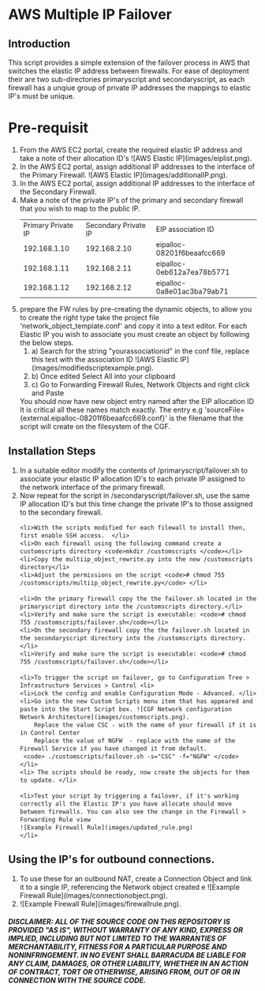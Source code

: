 # AWS Multiple IP Failover

## Introduction
This script provides a simple extension of the failover process in AWS that switches the elastic IP address between firewalls. For ease of deployment their are two sub-directories primaryscript and secondaryscript, as each firewall has a unqiue group of private IP addresses the mappings to elastic IP's must be unique.


# Pre-requisit

<ol>
<li>From the AWS EC2 portal, create the required elastic IP address and take a note of their allocation ID's
![AWS Elastic IP](images/eiplist.png). 
</li>
<li>In the AWS EC2 portal, assign additional IP addresses to the interface of the Primary Firewall. 
![AWS Elastic IP](images/additionalIP.png).
<li>In the AWS EC2 portal, assign additional IP addresses to the interface of the Secondary Firewall. 
<li> Make a note of the private IP's of the primary and secondary firewall that you wish to map to the public IP.
<br>
<table>
<tr><td> Primary Private IP </td><td> Secondary Private IP </td><td>  EIP association ID </td></tr> 
<tr><td> 192.168.1.10 </td><td> 192.168.2.10 </td><td> eipalloc-08201f6beaafcc669 </td></tr> 
<tr><td> 192.168.1.11 </td><td> 192.168.2.11 </td><td> eipalloc-0eb612a7ea78b5771 </td></tr> 
<tr><td> 192.168.1.12 </td><td> 192.168.2.12 </td><td> eipalloc-0a8e01ac3ba79ab71 </td></tr> 
</table>
</li>
<li> prepare the FW rules by pre-creating the dynamic objects, to allow you to create the right type take the project file 'network_object_template.conf' and
copy it into a text editor. For each Elastic IP you wish to associate you must create an object by following the below steps. 
	<ol>
    <li>a) Search for the string "yourassociationid" in the conf file, replace this text with the association ID
    ![AWS Elastic IP](images/modifiedscriptexample.png).
    </li>
	<li>b) Once edited Select All into your clipboard</li>
	<li>c) Go to Forwarding Firewall Rules, Network Objects and right click and Paste</li>
    </ol>
You should now have new object entry named after the EIP allocation ID  It is critical all these names match exactly. The entry e.g 'sourceFile={external.eipalloc-08201f6beaafcc669.conf}' is the filename that the script will create on the filesystem of the CGF.</li>
</ol>

## Installation Steps
<ol>
    <li>In a suitable editor modify the contents of /primaryscript/failover.sh to associate your elastic IP allocation ID's to each private IP assigned to the network interface of the primary firewall. </li>
    <li>Now repeat for the script in /secondaryscript/failover.sh, use the same IP allocation ID's but this time change the private IP's to those assigned to the secondary firewall. </li>
    
    <li>With the scripts modified for each filewall to install then, first enable SSH access.  </li>
    <li>On each firewall using the following command create a customscripts directory <code>mkdir /customscripts </code></li>
    <li>Copy the multiip_object_rewrite.py into the new /customscripts directory</li>
    <li>Adjust the permissions on the script <code># chmod 755 /customscripts/multiip_object_rewrite.py</code> </li>

    <li>On the primary firewall copy the the failover.sh located in the primaryscript directory into the /customscripts directory.</li>
    <li>Verify and make sure the script is executable: <code># chmod 755 /customscripts/failover.sh</code></li>
    <li>On the secondary firewall copy the the failover.sh located in the secondaryscript directory into the /customscripts directory.</li>
    <li>Verify and make sure the script is executable: <code># chmod 755 /customscripts/failover.sh</code></li>
    
    <li>To trigger the script on failover, go to Configuration Tree > Infrastructure Services > Control <li>
    <li>Lock the config and enable Configuration Mode - Advanced. </li>
    <li>Go into the new Custom Scripts menu item that has appeared and paste into the Start Script box. ![CGF Network configuration Network Architecture](images/customscripts.png). 
        Replace the value CSC - with the name of your firewall if it is in Control Center
        Replace the value of NGFW  - replace with the name of the Firewall Service if you have changed it from default.
     <code> ./customscripts/failover.sh -s="CSC" -f="NGFW" </code> </li>
    <li> The scripts should be ready, now create the objects for them to update. </li>

    <li>Test your script by triggering a failover, if it's working correctly all the Elastic IP's you have allocate should move between firewalls. You can also see the change in the Firewall > Forwarding Rule view
    ![Example Firewall Rule](images/updated_rule.png)
    </li>
    
</ol>

## Using the IP's for outbound connections. 
<ol>
<li> To use these for an outbound NAT, create a Connection Object and link it to a single IP, referencing the Network object created e ![Example Firewall Rule](images/connectionobject.png). </li>
<li> ![Example Firewall Rule](images/firewallrule.png). </li>

</ol>

##### DISCLAIMER: ALL OF THE SOURCE CODE ON THIS REPOSITORY IS PROVIDED "AS IS", WITHOUT WARRANTY OF ANY KIND, EXPRESS OR IMPLIED, INCLUDING BUT NOT LIMITED TO THE WARRANTIES OF MERCHANTABILITY, FITNESS FOR A PARTICULAR PURPOSE AND NONINFRINGEMENT. IN NO EVENT SHALL BARRACUDA BE LIABLE FOR ANY CLAIM, DAMAGES, OR OTHER LIABILITY, WHETHER IN AN ACTION OF CONTRACT, TORT OR OTHERWISE, ARISING FROM, OUT OF OR IN CONNECTION WITH THE SOURCE CODE. #####
